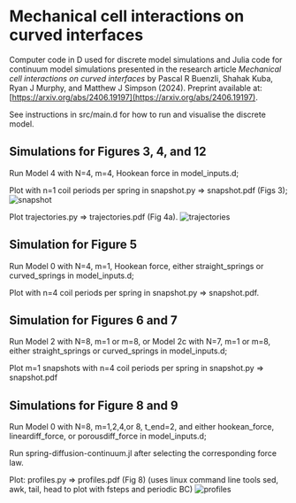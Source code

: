 # Mechanical cell interactions on curved interfaces
Computer code in D used for discrete model simulations and Julia code for continuum model simulations presented in the research article _Mechanical cell interactions on curved interfaces_ by Pascal R Buenzli, Shahak Kuba, Ryan J Murphy, and Matthew J Simpson (2024). Preprint available at: [https://arxiv.org/abs/2406.19197](https://arxiv.org/abs/2406.19197).

See instructions in src/main.d for how to run and visualise the discrete model.

## Simulations for Figures 3, 4, and 12
Run Model 4 with N=4, m=4, Hookean force in model_inputs.d;

Plot with n=1 coil periods per spring in snapshot.py => snapshot.pdf (Figs 3);
![snapshot](https://github.com/prbuen/Buenzli2024_Mechanical_cell_interactions_on_curved_interfaces/assets/54585460/68581819-59cc-4173-b875-5d30d5133e41)


Plot trajectories.py => trajectories.pdf (Fig 4a).
![trajectories](https://github.com/prbuen/Buenzli2024_Mechanical_cell_interactions_on_curved_interfaces/assets/54585460/8d344549-1e1f-4876-9b93-2c6bebe41060)


## Simulation for Figure 5
Run Model 0 with N=4, m=1, Hookean force, either straight_springs or curved_springs in model_inputs.d;

Plot with n=4 coil periods per spring in snapshot.py => snapshot.pdf.

## Simulation for Figures 6 and 7
Run Model 2 with N=8, m=1 or m=8, or Model 2c with N=7, m=1 or m=8, either straight_springs or curved_springs in model_inputs.d;

Plot m=1 snapshots with n=4 coil periods per spring in snapshot.py => snapshot.pdf

## Simulations for Figure 8 and 9
Run Model 0 with N=8, m=1,2,4,or 8, t_end=2, and either hookean_force, lineardiff_force, or porousdiff_force in model_inputs.d;

Run spring-diffusion-continuum.jl after selecting the corresponding force law.

Plot: profiles.py => profiles.pdf (Fig 8) (uses linux command line tools sed, awk, tail, head to plot with fsteps and periodic BC)
![profiles](https://github.com/prbuen/Buenzli2024_Mechanical_cell_interactions_on_curved_interfaces/assets/54585460/4d480cb5-d7c6-4e26-8a97-33bf1e804b7b)


